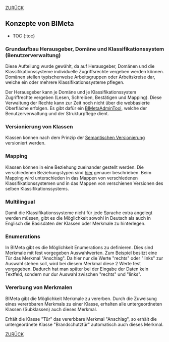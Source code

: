 [ZURÜCK](Anleitungen.md)

## Konzepte von BIMeta
* TOC
{:toc}

### Grundaufbau Herausgeber, Domäne und Klassifikationssystem (Benutzerverwaltung)
Diese Aufteilung wurde gewählt, da auf Herausgeber, Domänen und die Klassifikationssysteme individuelle Zugriffsrechte vergeben werden können.
<br> Domänen stellen typischerweise Arbeitsgruppen oder Arbeitskreise dar, welche ein oder mehrere Klassifikationssysteme pflegen.

Der Herausgeber kann je Domäne und je Klassifikationssystem Zugriffrechte vergeben (Lesen, Schreiben, Bestätigen und Mapping).
Diese Verwaltung der Rechte kann zur Zeit noch nicht über die webbasierte Oberfläche erfolgen. Es gibt dafür ein [BIMetaAdminTool](https://github.com/BIMeta-Steuerkreis/Server/blob/Development/BimetaAdminTool.md), welche der Benutzerverwaltung und der Strukturpflege dient.

### Versionierung von Klassen
Klassen können  nach dem Prinzip der [Semantischen Versionierung]() versioniert werden.

### Mapping
Klassen können in eine Beziehung zueinander gestellt werden. Die verschiedenen Beziehungstypen sind [hier]() genauer beschrieben.
Beim Mapping wird unterschieden in das Mappen von verschiedenen Klassifikationssystemen und in das Mappen von verschienen Versionen des selben Klassifikationssystems.

### Multilingual
Damit die Klassifikationssysteme nicht für jede Sprache extra angelegt werden müssen, gibt es die Möglichkeit sowohl in Deutsch als auch in Englisch die Basisdaten der Klassen oder Merkmale zu hinterlegen. 

### Enumerations
In BIMeta gibt es die Möglichkeit Enumerations zu definieren. Dies sind Merkmale mit fest vorgegeben Auswahlwerten.
Zum Beispiel besitzt eine Tür das Merkmal "Anschlag". Da hier nur die Werte "rechts" oder "links" zur Auswahl stehen soll, wird bei diesem Merkmal diese 2 Werte fest vorgegeben.
Dadurch hat man später bei der Eingabe der Daten kein Textfeld, sondern nur dur Auswahl zwischen "rechts" und "links".

### Vererbung von Merkmalen
BIMeta gibt die Möglichkeit Merkmale zu vererben. Durch die Zuweisung eines vererbbaren Merkmals zu einer Klasse, erhalten alle untergeordneten Klassen (Subklassen) auch dieses Merkmal.

Erhält die Klasse "Tür" das vererbbare Merkmal "Anschlag", so erhält die untergeordnete Klasse "Brandschutztür" automatisch auch dieses Merkmal.

[ZURÜCK](Anleitungen.md)

